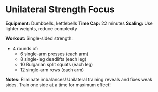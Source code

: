 # Unilateral Strength Focus

**Equipment:** Dumbbells, kettlebells
**Time Cap:** 22 minutes
**Scaling:** Use lighter weights, reduce complexity

**Workout:**
Single-sided strength:
- 4 rounds of:
  - 6 single-arm presses (each arm)
  - 8 single-leg deadlifts (each leg)
  - 10 Bulgarian split squats (each leg)
  - 12 single-arm rows (each arm)

**Notes:** Eliminate imbalances! Unilateral training reveals and fixes weak sides. Train one side at a time for maximum effect!